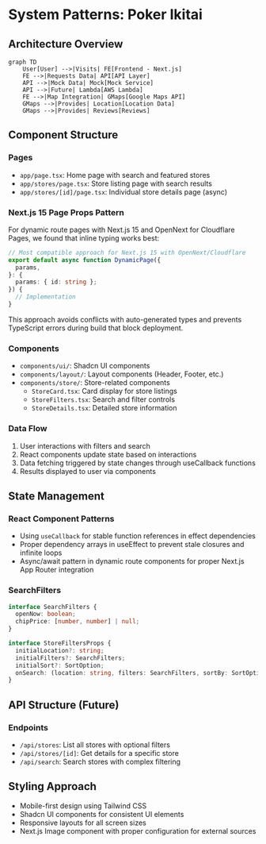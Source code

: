 # System Patterns: Poker Ikitai

## Architecture Overview

```mermaid
graph TD
    User[User] -->|Visits| FE[Frontend - Next.js]
    FE -->|Requests Data| API[API Layer]
    API -->|Mock Data| Mock[Mock Service]
    API -->|Future| Lambda[AWS Lambda]
    FE -->|Map Integration| GMaps[Google Maps API]
    GMaps -->|Provides| Location[Location Data]
    GMaps -->|Provides| Reviews[Reviews]
```

## Component Structure

### Pages
- `app/page.tsx`: Home page with search and featured stores
- `app/stores/page.tsx`: Store listing page with search results
- `app/stores/[id]/page.tsx`: Individual store details page (async)

### Next.js 15 Page Props Pattern
For dynamic route pages with Next.js 15 and OpenNext for Cloudflare Pages, we found that inline typing works best:

```typescript
// Most compatible approach for Next.js 15 with OpenNext/Cloudflare
export default async function DynamicPage({
  params,
}: {
  params: { id: string };
}) {
  // Implementation
}
```

This approach avoids conflicts with auto-generated types and prevents TypeScript errors during build that block deployment.

### Components
- `components/ui/`: Shadcn UI components
- `components/layout/`: Layout components (Header, Footer, etc.)
- `components/store/`: Store-related components
  - `StoreCard.tsx`: Card display for store listings
  - `StoreFilters.tsx`: Search and filter controls
  - `StoreDetails.tsx`: Detailed store information

### Data Flow
1. User interactions with filters and search
2. React components update state based on interactions
3. Data fetching triggered by state changes through useCallback functions
4. Results displayed to user via components

## State Management

### React Component Patterns
- Using `useCallback` for stable function references in effect dependencies
- Proper dependency arrays in useEffect to prevent stale closures and infinite loops
- Async/await pattern in dynamic route components for proper Next.js App Router integration

### SearchFilters
```typescript
interface SearchFilters {
  openNow: boolean;
  chipPrice: [number, number] | null;
}

interface StoreFiltersProps {
  initialLocation?: string;
  initialFilters?: SearchFilters;
  initialSort?: SortOption;
  onSearch: (location: string, filters: SearchFilters, sortBy: SortOption) => void;
}
```

## API Structure (Future)

### Endpoints
- `/api/stores`: List all stores with optional filters
- `/api/stores/[id]`: Get details for a specific store
- `/api/search`: Search stores with complex filtering

## Styling Approach
- Mobile-first design using Tailwind CSS
- Shadcn UI components for consistent UI elements
- Responsive layouts for all screen sizes
- Next.js Image component with proper configuration for external sources